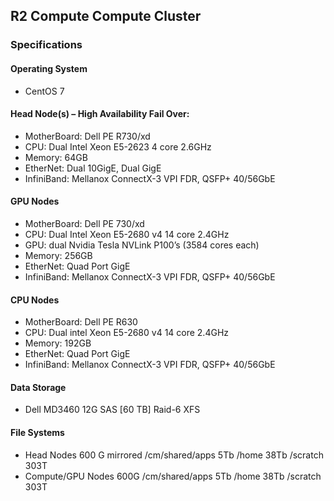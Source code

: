 ## R2 Compute Compute Cluster

### Specifications

#### Operating System
- CentOS 7

#### Head Node(s) – High Availability Fail Over:
- MotherBoard: Dell PE R730/xd
- CPU: Dual Intel Xeon E5-2623 4 core 2.6GHz
- Memory: 64GB
- EtherNet: Dual 10GigE, Dual GigE
- InfiniBand: Mellanox ConnectX-3 VPI FDR, QSFP+ 40/56GbE

#### GPU Nodes
- MotherBoard: Dell PE 730/xd
- CPU: Dual Intel Xeon E5-2680 v4 14 core 2.4GHz
- GPU: dual Nvidia Tesla NVLink P100’s (3584 cores each)
- Memory: 256GB
- EtherNet: Quad Port GigE
- InfiniBand: Mellanox ConnectX-3 VPI FDR, QSFP+ 40/56GbE


#### CPU Nodes
- MotherBoard: Dell PE R630
- CPU: Dual intel Xeon E5-2680 v4 14 core 2.4GHz
- Memory: 192GB
- EtherNet: Quad Port GigE
- InfiniBand: Mellanox ConnectX-3 VPI FDR, QSFP+ 40/56GbE

#### Data Storage
- Dell MD3460 12G SAS [60 TB] Raid-6 XFS

#### File Systems
- Head Nodes 600 G mirrored /cm/shared/apps 5Tb /home 38Tb /scratch 303T
- Compute/GPU Nodes 600G /cm/shared/apps 5Tb /home 38Tb /scratch 303T
